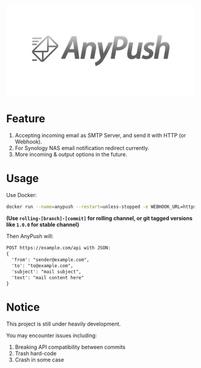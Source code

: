 ![](img/logo.png)

# Feature
1. Accepting incoming email as SMTP Server, and send it with HTTP (or Webhook).
2. For Synology NAS email notification redirect currently. 
3. More incoming & output options in the future.

# Usage
Use Docker:
```bash
docker run --name=anypush --restart=unless-stopped -e WEBHOOK_URL=https://example.com/api -p 0.0.0.0:1025:1025 stonemoe/anypush:tag_name
```
**(Use `rolling-[branch]-[commit]` for rolling channel, or git tagged versions like `1.0.0` for stable channel)**

Then AnyPush will:
```
POST https://example.com/api with JSON:
{
  'from': "sender@example.com",
  'to': "to@example.com",
  'subject': "mail subject",
  'text': "mail content here"
}
```

# Notice
This project is still under heavily development.

You may encounter issues including:
1. Breaking API compatibility between commits
2. Trash hard-code
3. Crash in some case